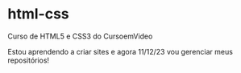 # html-css
 Curso de HTML5 e CSS3 do CursoemVideo

 Estou aprendendo a criar sites e agora 11/12/23 vou gerenciar meus repositórios!
